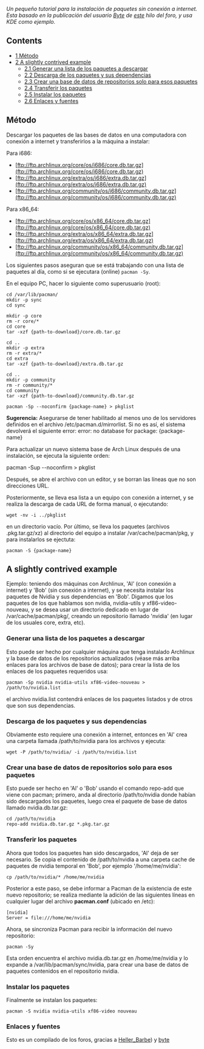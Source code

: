 *Un pequeño tutorial para la instalación de paquetes sin conexión a internet. Esta basado en la publicación del usuario [Byte](/index.php/User:Byte "User:Byte") de [este](https://bbs.archlinux.org/viewtopic.php?id=30431) hilo del foro, y usa KDE como ejemplo.*

## Contents

*   [1 Método](#Método)
*   [2 A slightly contrived example](#A_slightly_contrived_example)
    *   [2.1 Generar una lista de los paquetes a descargar](#Generar_una_lista_de_los_paquetes_a_descargar)
    *   [2.2 Descarga de los paquetes y sus dependencias](#Descarga_de_los_paquetes_y_sus_dependencias)
    *   [2.3 Crear una base de datos de repositorios solo para esos paquetes](#Crear_una_base_de_datos_de_repositorios_solo_para_esos_paquetes)
    *   [2.4 Transferir los paquetes](#Transferir_los_paquetes)
    *   [2.5 Instalar los paquetes](#Instalar_los_paquetes)
    *   [2.6 Enlaces y fuentes](#Enlaces_y_fuentes)

## Método

Descargar los paquetes de las bases de datos en una computadora con conexión a internet y transferirlos a la máquina a instalar:

Para i686:

*   [ftp://ftp.archlinux.org/core/os/i686/core.db.tar.gz](ftp://ftp.archlinux.org/core/os/i686/core.db.tar.gz)
*   [ftp://ftp.archlinux.org/extra/os/i686/extra.db.tar.gz](ftp://ftp.archlinux.org/extra/os/i686/extra.db.tar.gz)
*   [ftp://ftp.archlinux.org/community/os/i686/community.db.tar.gz](ftp://ftp.archlinux.org/community/os/i686/community.db.tar.gz)

Para x86_64:

*   [ftp://ftp.archlinux.org/core/os/x86_64/core.db.tar.gz](ftp://ftp.archlinux.org/core/os/x86_64/core.db.tar.gz)
*   [ftp://ftp.archlinux.org/extra/os/x86_64/extra.db.tar.gz](ftp://ftp.archlinux.org/extra/os/x86_64/extra.db.tar.gz)
*   [ftp://ftp.archlinux.org/community/os/x86_64/community.db.tar.gz](ftp://ftp.archlinux.org/community/os/x86_64/community.db.tar.gz)

Los siguientes pasos aseguran que se está trabajando con una lista de paquetes al día, como si se ejecutara (online) `pacman -Sy`.

En el equipo PC, hacer lo siguiente como superusuario (root):

```
cd /var/lib/pacman/
mkdir -p sync
cd sync

mkdir -p core
rm -r core/*
cd core
tar -xzf {path-to-download}/core.db.tar.gz

cd ..
mkdir -p extra
rm -r extra/*
cd extra
tar -xzf {path-to-download}/extra.db.tar.gz

cd ..
mkdir -p community
rm -r community/*
cd community
tar -xzf {path-to-download}/community.db.tar.gz

```

```
pacman -Sp --noconfirm {package-name} > pkglist

```

**Sugerencia:** Asegurarse de tener habilitado al menos uno de los servidores definidos en el archivo /etc/pacman.d/mirrorlist. Si no es así, el sistema devolverá el siguiente error: error: no database for package: {package-name}

Para actualizar un nuevo sistema base de Arch Linux después de una instalación, se ejecuta la siguiente orden:

pacman -Sup --noconfirm > pkglist

Después, se abre el archivo con un editor, y se borran las líneas que no son direcciones URL.

Posteriormente, se lleva esa lista a un equipo con conexión a internet, y se realiza la descarga de cada URL de forma manual, o ejecutando:

`wget -nv -i ../pkglist`

en un directorio vacío. Por último, se lleva los paquetes (archivos .pkg.tar.gz/xz) al directorio del equipo a instalar /var/cache/pacman/pkg, y para instalarlos se ejectuta:

```
pacman -S {package-name}

```

## A slightly contrived example

Ejemplo: teniendo dos máquinas con Archlinux, 'Al' (con conexión a internet) y 'Bob' (sin conexión a internet), y se necesita instalar los paquetes de Nvidia y sus dependencias en 'Bob'. Digamos que los paquetes de los que hablamos son nvidia, nvidia-utils y xf86-video-nouveau, y se desea usar un directorio dedicado en lugar de /var/cache/pacman/pkg/, creando un repositorio llamado 'nvidia' (en lugar de los usuales core, extra, etc).

### Generar una lista de los paquetes a descargar

Esto puede ser hecho por cualquier máquina que tenga instalado Archlinux y la base de datos de los repositorios actualizados (véase más arriba enlaces para los archivos de base de datos); para crear la lista de los enlaces de los paquetes requeridos usa:

```
pacman -Sp nvidia nvidia-utils xf86-video-nouveau > /path/to/nvidia.list

```

el archivo nvidia.list contendrá enlaces de los paquetes listados y de otros que son sus dependencias.

### Descarga de los paquetes y sus dependencias

Obviamente esto requiere una conexión a internet, entonces en 'Al' crea una carpeta llamada /path/to/nvidia para los archivos y ejecuta:

```
wget -P /path/to/nvidia/ -i /path/to/nvidia.list

```

### Crear una base de datos de repositorios solo para esos paquetes

Esto puede ser hecho en 'Al' o 'Bob' usando el comando repo-add que viene con pacman; primero, anda al directorio /path/to/nvidia donde habían sido descargados los paquetes, luego crea el paquete de base de datos llamado nvidia.db.tar.gz:

```
cd /path/to/nvidia
repo-add nvidia.db.tar.gz *.pkg.tar.gz

```

### Transferir los paquetes

Ahora que todos los paquetes han sido descargados, 'Al' deja de ser necesario. Se copia el contenido de /path/to/nvidia a una carpeta cache de paquetes de nvidia temporal en 'Bob', por ejemplo '/home/me/nvidia':

```
cp /path/to/nvidia/* /home/me/nvidia

```

Posterior a este paso, se debe informar a Pacman de la existencia de este nuevo repositorio; se realiza mediante la adición de las siguientes líneas en cualquier lugar del archivo **pacman.conf** (ubicado en /etc):

```
[nvidia]
Server = file:///home/me/nvidia

```

Ahora, se sincroniza Pacman para recibir la información del nuevo repositorio:

```
pacman -Sy 

```

Esta orden encuentra el archivo nvidia.db.tar.gz en /home/me/nvidia y lo expande a /var/lib/pacman/sync/nvidia, para crear una base de datos de paquetes contenidos en el repositorio nvidia.

### Instalar los paquetes

Finalmente se instalan los paquetes:

```
pacman -S nvidia nvidia-utils xf86-video nouveau

```

### Enlaces y fuentes

Esto es un compilado de los foros, gracias a [Heller_Barbe](https://bbs.archlinux.org/viewtopic.php?id=60856)) y [byte](https://bbs.archlinux.org/viewtopic.php?id=30431)